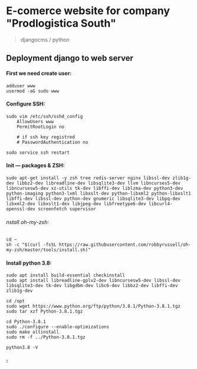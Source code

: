 # E-comerce website for company "Prodlogistica South"
>djangocms / python
## Deployment django to web server
#### First we need create user:
````
adduser www
usermod -aG sudo www
````
#### Configure SSH:
````
sudo vim /etc/ssh/sshd_config
    AllowUsers www
    PermitRootLogin no

    # if ssh key registred
    # PasswordAuthentication no

sudo service ssh restart
````
#### Init — packages & ZSH:
````
sudo apt-get install -y zsh tree redis-server nginx libssl-dev zlib1g-dev libbz2-dev libreadline-dev libsqlite3-dev llvm libncurses5-dev libncursesw5-dev xz-utils tk-dev libffi-dev liblzma-dev python3-dev python-imaging python3-lxml libxslt-dev python-libxml2 python-libxslt1 libffi-dev libssl-dev python-dev gnumeric libsqlite3-dev libpq-dev libxml2-dev libxslt1-dev libjpeg-dev libfreetype6-dev libcurl4-openssl-dev screenfetch supervisor
````
###### nstall oh-my-zsh:
```
cd ~
sh -c "$(curl -fsSL https://raw.githubusercontent.com/robbyrussell/oh-my-zsh/master/tools/install.sh)"
```
#### Install python 3.8:
```
sudo apt install build-essential checkinstall
sudo apt install libreadline-gplv2-dev libncursesw5-dev libssl-dev libsqlite3-dev tk-dev libgdbm-dev libc6-dev libbz2-dev libffi-dev zlib1g-dev

cd /opt
sudo wget https://www.python.org/ftp/python/3.8.1/Python-3.8.1.tgz
sudo tar xzf Python-3.8.1.tgz

cd Python-3.8.1
sudo ./configure --enable-optimizations
sudo make altinstall
sudo rm -f ../Python-3.8.1.tgz

python3.8 -V
```
#### :
